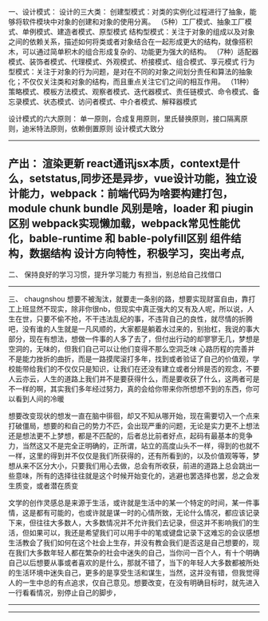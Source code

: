 一、设计模式：
设计的三大类：
创建型模式：对类的实例化过程进行了抽象，能够将软件模块中对象的创建和对象的使用分离。
（5种）工厂模式、抽象工厂模式、单例模式、建造者模式、原型模式
结构型模式：关注于对象的组成以及对象之间的依赖关系，描述如何将类或者对象结合在一起形成更大的结构，就像搭积木，可以通过简单积木的组合形成复杂的、功能更为强大的结构。
（7种）适配器模式、装饰者模式、代理模式、外观模式、桥接模式、组合模式、享元模式
行为型模式：关注于对象的行为问题，是对在不同的对象之间划分责任和算法的抽象化；不仅仅关注类和对象的结构，而且重点关注它们之间的相互作用。
（11种）策略模式、模板方法模式、观察者模式、迭代器模式、责任链模式、命令模式、备忘录模式、状态模式、访问者模式、中介者模式、解释器模式

设计模式的六大原则：
单一原则，合成复用原则，里氏替换原则，接口隔离原则，迪米特法原则，依赖倒置原则
设计模式大致分

--------------------------------------------------------------------------------
产出： 渲染更新   react通讯jsx本质，context是什么，setstatus,同步还是异步，vue设计功能，独立设计能力，webpack：前端代码为啥要构建打包， module chunk bundle 风别是啥，loader 和 piugin区别
webpack实现懒加载，webpack常见性能优化，bable-runtime 和 bable-polyfill区别
组件结构，数据结构
设计方向特性，积极学习，突出考点,   
--------------------------------------------------------------------------------
二、
保持良好的学习习惯，提升学习能力
有担当，别总给自己找借口     

--------------------------------------------------------------------------------
三、
chaugnshou
想要不被淘汰，就要走一条别的路，想要实现财富自由，靠打工上班显然不现实，除非你很nb，但现实中真正强大的又有及人呢，所以说，人生在世，只要不偷不抢，不干违法乱纪的事，不违背自己的良性，就尽情的折腾吧，没有谁的人生就是一凡风顺的，大家都是躺着水过来的，别抬杠，我说的事大部分，现在有想法，想做一件事的人多了去了，但付出行动的却寥寥无几，梦想是空洞的，无味的，但我们自己可以让他们变得不那么空洞乏味 
心路历程的完善并不是能力挫折的曲折，而是一路摸爬滚打多年，找到或者验证了自己的价值观，学校能带给我们的不仅仅只是知识，让我们在还没有建立或者分辨是否的观念，不要人云亦云，人生的道路上我们并不是要获得什么，而是要收获了什么，这两者可是不一样的啊，其实我们多年经过努力，真的会给你带来你所想想不到的东西，你可以看到人间的冷暖

想要改变现状的想发一直在脑中徘徊，却又不知从哪开始，现在需要切入一个点来打破僵局，想要的和自己的势力不匹，会出现严重的问题，无论是实力更不上想法还是想法更不上梦想，都是不匹配的，后者总比前者好点，起码有最基本的竞争力，当然这又不是完全正明确的，正所谓，站立的高度山头不一样，得到的也就不一样，这里的得到并不仅仅是我们所获得的，还有所看到的，以及价值观等等，梦想从来不区分大小，只要我们用心去做，总会有所收获，前进的道路上总会跳出一些意味，所有的选择往往就是这个时候开始变化的，逃避也罢选择也罢，总之会发生质变，或者潜在质变

文学的创作灵感总是来源于生活，或许就是生活中的某一个特定的时间，某一件事情，这是都有可能的，也或许就是谋一时的心情所致，无论什么情况，都应该记录下来，但往往大多数人，大多数情况并不允许我们去记录，但这并不影响我们的生活，但如果可以，我还是希望我们可以用手中的笔或键盘记录下这难忘的会议感想
生活教会了我们如何在这个社会上生存，并没有教会我们是否这是自己想要的，现在我们大多数年轻人都在繁杂的社会中迷失的自己，当你问一百个人，有十个明确自己以后想要从事或者喜欢的是什么，那就不错了，当下的年轻人大多数都被所处的生活环境中迷失自己，更多的是享受生活和谋生，当然，这并没有错，但我觉得人的一生中总的有点追求，仅自己意见。想要改变，在没有明确目标时，就先进入一行看看情况，别停止自己的脚步，


--------------------------------------------------------------------------------

--------------------------------------------------------------------------------